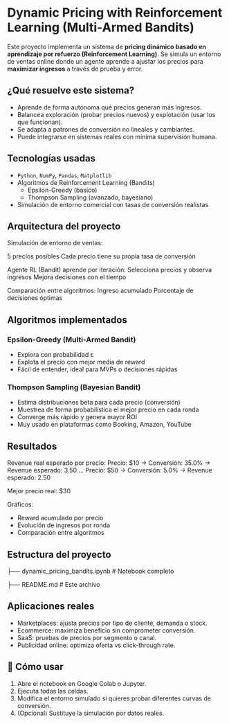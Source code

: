 # Dynamic Pricing with Reinforcement Learning (Multi-Armed Bandits)

Este proyecto implementa un sistema de **pricing dinámico basado en aprendizaje por refuerzo (Reinforcement Learning)**. Se simula un entorno de ventas online donde un agente aprende a ajustar los precios para **maximizar ingresos** a través de prueba y error.

## ¿Qué resuelve este sistema?

- Aprende de forma autónoma qué precios generan más ingresos.
- Balancea exploración (probar precios nuevos) y explotación (usar los que funcionan).
- Se adapta a patrones de conversión no lineales y cambiantes.
- Puede integrarse en sistemas reales con mínima supervisión humana.

## Tecnologías usadas

- `Python`, `NumPy`, `Pandas`, `Matplotlib`
- Algoritmos de Reinforcement Learning (Bandits)
  - Epsilon-Greedy (básico)
  - Thompson Sampling (avanzado, bayesiano)
- Simulación de entorno comercial con tasas de conversión realistas

## Arquitectura del proyecto

Simulación de entorno de ventas:

5 precios posibles
Cada precio tiene su propia tasa de conversión

Agente RL (Bandit) aprende por iteración:
Selecciona precios y observa ingresos
Mejora decisiones con el tiempo

Comparación entre algoritmos:
Ingreso acumulado
Porcentaje de decisiones óptimas

## Algoritmos implementados

### Epsilon-Greedy (Multi-Armed Bandit)

- Explora con probabilidad ε
- Explota el precio con mejor media de reward
- Fácil de entender, ideal para MVPs o decisiones rápidas

### Thompson Sampling (Bayesian Bandit)

- Estima distribuciones beta para cada precio (conversión)
- Muestrea de forma probabilística el mejor precio en cada ronda
- Converge más rápido y genera mayor ROI
- Muy usado en plataformas como Booking, Amazon, YouTube

## Resultados

Revenue real esperado por precio:
Precio: $10 → Conversión: 35.0% → Revenue esperado: 3.50
...
Precio: $50 → Conversión: 5.0% → Revenue esperado: 2.50

Mejor precio real: $30

Gráficos:
- Reward acumulado por precio
- Evolución de ingresos por ronda
- Comparación entre algoritmos

## Estructura del proyecto

├── dynamic_pricing_bandits.ipynb # Notebook completo

├── README.md # Este archivo

## Aplicaciones reales

- Marketplaces: ajusta precios por tipo de cliente, demanda o stock.
- Ecommerce: maximiza beneficio sin comprometer conversión.
- SaaS: pruebas de precios por segmento o canal.
- Publicidad online: optimiza oferta vs click-through rate.

## 🚀 Cómo usar

1. Abre el notebook en Google Colab o Jupyter.
2. Ejecuta todas las celdas.
3. Modifica el entorno simulado si quieres probar diferentes curvas de conversión.
4. (Opcional) Sustituye la simulación por datos reales.
